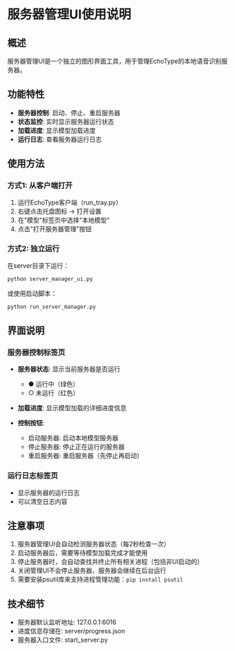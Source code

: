 # 服务器管理UI使用说明

## 概述

服务器管理UI是一个独立的图形界面工具，用于管理EchoType的本地语音识别服务器。

## 功能特性

- **服务器控制**: 启动、停止、重启服务器
- **状态监控**: 实时显示服务器运行状态
- **加载进度**: 显示模型加载进度
- **运行日志**: 查看服务器运行日志

## 使用方法

### 方式1: 从客户端打开

1. 运行EchoType客户端（run_tray.py）
2. 右键点击托盘图标 → 打开设置
3. 在"模型"标签页中选择"本地模型"
4. 点击"打开服务器管理"按钮

### 方式2: 独立运行

在server目录下运行：

```bash
python server_manager_ui.py
```

或使用启动脚本：

```bash
python run_server_manager.py
```

## 界面说明

### 服务器控制标签页

- **服务器状态**: 显示当前服务器是否运行
  - ● 运行中（绿色）
  - ○ 未运行（红色）
  
- **加载进度**: 显示模型加载的详细进度信息

- **控制按钮**:
  - 启动服务器: 启动本地模型服务器
  - 停止服务器: 停止正在运行的服务器
  - 重启服务器: 重启服务器（先停止再启动）

### 运行日志标签页

- 显示服务器的运行日志
- 可以清空日志内容

## 注意事项

1. 服务器管理UI会自动检测服务器状态（每2秒检查一次）
2. 启动服务器后，需要等待模型加载完成才能使用
3. 停止服务器时，会自动查找并终止所有相关进程（包括非UI启动的）
4. 关闭管理UI不会停止服务器，服务器会继续在后台运行
5. 需要安装psutil库来支持进程管理功能：`pip install psutil`

## 技术细节

- 服务器默认监听地址: 127.0.0.1:6016
- 进度信息存储在: server/progress.json
- 服务器入口文件: start_server.py
